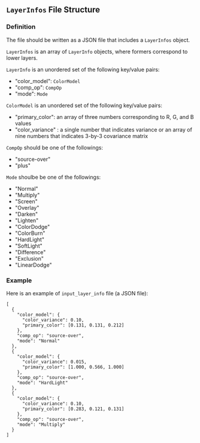 ## `LayerInfos` File Structure

### Definition

The file should be written as a JSON file that includes a `LayerInfos` object.

`LayerInfos` is an array of `LayerInfo` objects, where formers correspond to lower layers.

`LayerInfo` is an unordered set of the following key/value pairs:

- "color_model": `ColorModel`
- "comp_op": `CompOp`
- "mode": `Mode`

`ColorModel` is an unordered set of the following key/value pairs:

- "primary_color": an array of three numbers corresponding to R, G, and B values
- "color_variance" : a single number that indicates variance or an array of nine numbers that indicates 3-by-3 covariance matrix

`CompOp` should be one of the followings:

- "source-over"
- "plus"

`Mode` shoulbe be one of the followings:

- "Normal"
- "Multiply"
- "Screen"
- "Overlay"
- "Darken"
- "Lighten"
- "ColorDodge"
- "ColorBurn"
- "HardLight"
- "SoftLight"
- "Difference"
- "Exclusion"
- "LinearDodge"

### Example

Here is an example of `input_layer_info` file (a JSON file):
```
[
  {
    "color_model": {
      "color_variance": 0.10,
      "primary_color": [0.131, 0.131, 0.212]
    },
    "comp_op": "source-over",
    "mode": "Normal"
  },
  {
    "color_model": {
      "color_variance": 0.015,
      "primary_color": [1.000, 0.566, 1.000]
    },
    "comp_op": "source-over",
    "mode": "HardLight"
  },
  {
    "color_model": {
      "color_variance": 0.10,
      "primary_color": [0.283, 0.121, 0.131]
    },
    "comp_op": "source-over",
    "mode": "Multiply"
  }
]
```
